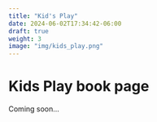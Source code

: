 ```yaml
---
title: "Kid's Play"
date: 2024-06-02T17:34:42-06:00
draft: true
weight: 3
image: "img/kids_play.png"
---
```


# Kids Play book page

Coming soon...
